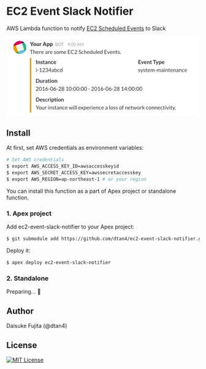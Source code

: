 # EC2 Event Slack Notifier

AWS Lambda function to notify [EC2 Scheduled Events](http://docs.aws.amazon.com/AWSEC2/latest/UserGuide/monitoring-instances-status-check_sched.html) to Slack

![image](images/slack.png)

## Install

At first, set AWS credentials as environment variables:

```bash
# Set AWS credentials
$ export AWS_ACCESS_KEY_ID=awsaccesskeyid
$ export AWS_SECRET_ACCESS_KEY=awssecretaccesskey
$ export AWS_REGION=ap-northeast-1 # or your region
```

You can install this function as a part of Apex project or standalone function.

### 1. Apex project

Add ec2-event-slack-notifier to your Apex project:

```bash
$ git submodule add https://github.com/dtan4/ec2-event-slack-notifier.git functions/ec2-event-slack-notifier
```

Deploy it:

```bash
$ apex deploy ec2-event-slack-notifier
```

### 2. Standalone

Preparing... :construction_worker:

## Author

Daisuke Fujita (@dtan4)

## License

[![MIT License](http://img.shields.io/badge/license-MIT-blue.svg?style=flat)](LICENSE)
